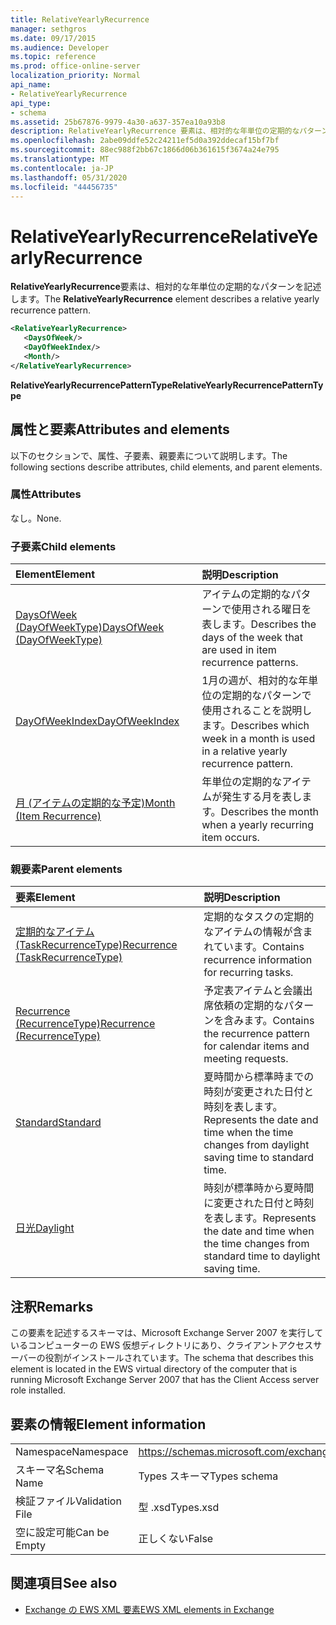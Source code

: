 ```yaml
---
title: RelativeYearlyRecurrence
manager: sethgros
ms.date: 09/17/2015
ms.audience: Developer
ms.topic: reference
ms.prod: office-online-server
localization_priority: Normal
api_name:
- RelativeYearlyRecurrence
api_type:
- schema
ms.assetid: 25b67876-9979-4a30-a637-357ea10a93b8
description: RelativeYearlyRecurrence 要素は、相対的な年単位の定期的なパターンを記述します。
ms.openlocfilehash: 2abe09ddfe52c24211ef5d0a392ddecaf15bf7bf
ms.sourcegitcommit: 88ec988f2bb67c1866d06b361615f3674a24e795
ms.translationtype: MT
ms.contentlocale: ja-JP
ms.lasthandoff: 05/31/2020
ms.locfileid: "44456735"
---
```

# <a name="relativeyearlyrecurrence"></a><span data-ttu-id="663a5-103">RelativeYearlyRecurrence</span><span class="sxs-lookup"><span data-stu-id="663a5-103">RelativeYearlyRecurrence</span></span>

<span data-ttu-id="663a5-104">**RelativeYearlyRecurrence**要素は、相対的な年単位の定期的なパターンを記述します。</span><span class="sxs-lookup"><span data-stu-id="663a5-104">The **RelativeYearlyRecurrence** element describes a relative yearly recurrence pattern.</span></span> 
  
```xml
<RelativeYearlyRecurrence>
   <DaysOfWeek/>
   <DayOfWeekIndex/>
   <Month/>
</RelativeYearlyRecurrence>
```

 <span data-ttu-id="663a5-105">**RelativeYearlyRecurrencePatternType**</span><span class="sxs-lookup"><span data-stu-id="663a5-105">**RelativeYearlyRecurrencePatternType**</span></span>
## <a name="attributes-and-elements"></a><span data-ttu-id="663a5-106">属性と要素</span><span class="sxs-lookup"><span data-stu-id="663a5-106">Attributes and elements</span></span>

<span data-ttu-id="663a5-107">以下のセクションで、属性、子要素、親要素について説明します。</span><span class="sxs-lookup"><span data-stu-id="663a5-107">The following sections describe attributes, child elements, and parent elements.</span></span>
  
### <a name="attributes"></a><span data-ttu-id="663a5-108">属性</span><span class="sxs-lookup"><span data-stu-id="663a5-108">Attributes</span></span>

<span data-ttu-id="663a5-109">なし。</span><span class="sxs-lookup"><span data-stu-id="663a5-109">None.</span></span>
  
### <a name="child-elements"></a><span data-ttu-id="663a5-110">子要素</span><span class="sxs-lookup"><span data-stu-id="663a5-110">Child elements</span></span>

|<span data-ttu-id="663a5-111">**Element**</span><span class="sxs-lookup"><span data-stu-id="663a5-111">**Element**</span></span>|<span data-ttu-id="663a5-112">**説明**</span><span class="sxs-lookup"><span data-stu-id="663a5-112">**Description**</span></span>|
|:-----|:-----|
|[<span data-ttu-id="663a5-113">DaysOfWeek (DayOfWeekType)</span><span class="sxs-lookup"><span data-stu-id="663a5-113">DaysOfWeek (DayOfWeekType)</span></span>](daysofweek-dayofweektype.md) <br/> |<span data-ttu-id="663a5-114">アイテムの定期的なパターンで使用される曜日を表します。</span><span class="sxs-lookup"><span data-stu-id="663a5-114">Describes the days of the week that are used in item recurrence patterns.</span></span>  <br/> |
|[<span data-ttu-id="663a5-115">DayOfWeekIndex</span><span class="sxs-lookup"><span data-stu-id="663a5-115">DayOfWeekIndex</span></span>](dayofweekindex.md) <br/> |<span data-ttu-id="663a5-116">1月の週が、相対的な年単位の定期的なパターンで使用されることを説明します。</span><span class="sxs-lookup"><span data-stu-id="663a5-116">Describes which week in a month is used in a relative yearly recurrence pattern.</span></span>  <br/> |
|[<span data-ttu-id="663a5-117">月 (アイテムの定期的な予定)</span><span class="sxs-lookup"><span data-stu-id="663a5-117">Month (Item Recurrence)</span></span>](month-item-recurrence.md) <br/> |<span data-ttu-id="663a5-118">年単位の定期的なアイテムが発生する月を表します。</span><span class="sxs-lookup"><span data-stu-id="663a5-118">Describes the month when a yearly recurring item occurs.</span></span>  <br/> |
   
### <a name="parent-elements"></a><span data-ttu-id="663a5-119">親要素</span><span class="sxs-lookup"><span data-stu-id="663a5-119">Parent elements</span></span>

|<span data-ttu-id="663a5-120">**要素**</span><span class="sxs-lookup"><span data-stu-id="663a5-120">**Element**</span></span>|<span data-ttu-id="663a5-121">**説明**</span><span class="sxs-lookup"><span data-stu-id="663a5-121">**Description**</span></span>|
|:-----|:-----|
|[<span data-ttu-id="663a5-122">定期的なアイテム (TaskRecurrenceType)</span><span class="sxs-lookup"><span data-stu-id="663a5-122">Recurrence (TaskRecurrenceType)</span></span>](recurrence-taskrecurrencetype.md) <br/> |<span data-ttu-id="663a5-123">定期的なタスクの定期的なアイテムの情報が含まれています。</span><span class="sxs-lookup"><span data-stu-id="663a5-123">Contains recurrence information for recurring tasks.</span></span>  <br/> |
|[<span data-ttu-id="663a5-124">Recurrence (RecurrenceType)</span><span class="sxs-lookup"><span data-stu-id="663a5-124">Recurrence (RecurrenceType)</span></span>](recurrence-recurrencetype.md) <br/> |<span data-ttu-id="663a5-125">予定表アイテムと会議出席依頼の定期的なパターンを含みます。</span><span class="sxs-lookup"><span data-stu-id="663a5-125">Contains the recurrence pattern for calendar items and meeting requests.</span></span>  <br/> |
|[<span data-ttu-id="663a5-126">Standard</span><span class="sxs-lookup"><span data-stu-id="663a5-126">Standard</span></span>](standard.md) <br/> |<span data-ttu-id="663a5-127">夏時間から標準時までの時刻が変更された日付と時刻を表します。</span><span class="sxs-lookup"><span data-stu-id="663a5-127">Represents the date and time when the time changes from daylight saving time to standard time.</span></span>  <br/> |
|[<span data-ttu-id="663a5-128">日光</span><span class="sxs-lookup"><span data-stu-id="663a5-128">Daylight</span></span>](daylight.md) <br/> |<span data-ttu-id="663a5-129">時刻が標準時から夏時間に変更された日付と時刻を表します。</span><span class="sxs-lookup"><span data-stu-id="663a5-129">Represents the date and time when the time changes from standard time to daylight saving time.</span></span>  <br/> |
   
## <a name="remarks"></a><span data-ttu-id="663a5-130">注釈</span><span class="sxs-lookup"><span data-stu-id="663a5-130">Remarks</span></span>

<span data-ttu-id="663a5-131">この要素を記述するスキーマは、Microsoft Exchange Server 2007 を実行しているコンピューターの EWS 仮想ディレクトリにあり、クライアントアクセスサーバーの役割がインストールされています。</span><span class="sxs-lookup"><span data-stu-id="663a5-131">The schema that describes this element is located in the EWS virtual directory of the computer that is running Microsoft Exchange Server 2007 that has the Client Access server role installed.</span></span>
  
## <a name="element-information"></a><span data-ttu-id="663a5-132">要素の情報</span><span class="sxs-lookup"><span data-stu-id="663a5-132">Element information</span></span>

|||
|:-----|:-----|
|<span data-ttu-id="663a5-133">Namespace</span><span class="sxs-lookup"><span data-stu-id="663a5-133">Namespace</span></span>  <br/> |https://schemas.microsoft.com/exchange/services/2006/types  <br/> |
|<span data-ttu-id="663a5-134">スキーマ名</span><span class="sxs-lookup"><span data-stu-id="663a5-134">Schema Name</span></span>  <br/> |<span data-ttu-id="663a5-135">Types スキーマ</span><span class="sxs-lookup"><span data-stu-id="663a5-135">Types schema</span></span>  <br/> |
|<span data-ttu-id="663a5-136">検証ファイル</span><span class="sxs-lookup"><span data-stu-id="663a5-136">Validation File</span></span>  <br/> |<span data-ttu-id="663a5-137">型 .xsd</span><span class="sxs-lookup"><span data-stu-id="663a5-137">Types.xsd</span></span>  <br/> |
|<span data-ttu-id="663a5-138">空に設定可能</span><span class="sxs-lookup"><span data-stu-id="663a5-138">Can be Empty</span></span>  <br/> |<span data-ttu-id="663a5-139">正しくない</span><span class="sxs-lookup"><span data-stu-id="663a5-139">False</span></span>  <br/> |
   
## <a name="see-also"></a><span data-ttu-id="663a5-140">関連項目</span><span class="sxs-lookup"><span data-stu-id="663a5-140">See also</span></span>



- [<span data-ttu-id="663a5-141">Exchange の EWS XML 要素</span><span class="sxs-lookup"><span data-stu-id="663a5-141">EWS XML elements in Exchange</span></span>](ews-xml-elements-in-exchange.md)


